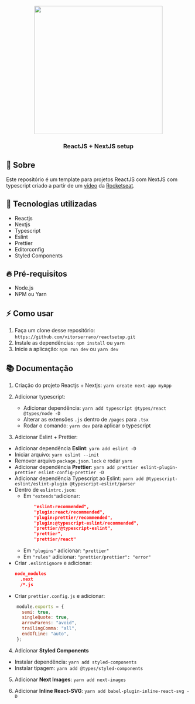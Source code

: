 <p align="center">
  <img src="https://user-images.githubusercontent.com/51726945/103447385-726daf00-4c69-11eb-859e-2a66c6d8d98c.png" width="350px" />
</p>

<h3 align="center">
  ReactJS + NextJS setup
</h3>

## :bookmark: Sobre

Este repositório é um template para projetos ReactJS com NextJS com typescript criado a partir de um [vídeo](https://www.youtube.com/watch?v=1nVUfZg2dSA&t=244s) da [Rocketseat](rocketseat.com.br).

## :rocket: Tecnologias utilizadas

- Reactjs
- Nextjs
- Typescript
- Eslint
- Prettier
- Editorconfig
- Styled Components

## :fire: Pré-requisitos

- Node.js
- NPM ou Yarn

## :zap: Como usar

1. Faça um clone desse repositório: `https://github.com/vitorserrano/reactsetup.git`
2. Instale as dependências: `npm install` ou `yarn`
3. Inicie a aplicação: `npm run dev` ou `yarn dev`

## :books: Documentação

1. Criação do projeto Reactjs + Nextjs: `yarn create next-app myApp`

2. Adicionar typescript:
   - Adicionar dependência: `yarn add typescript @types/react @types/node -D`
   - Alterar as extensões `.js` dentro de `/pages` para `.tsx`
   - Rodar o comando: `yarn dev` para aplicar o typescript

3. Adicionar Eslint + Prettier:
- Adicionar dependência **Eslint**: `yarn add eslint -D`
- Iniciar arquivo: `yarn eslint --init`
- Remover arquivo `package.json.lock` e rodar `yarn`
- Adicionar dependência **Prettier**: `yarn add prettier eslint-plugin-prettier eslint-config-prettier -D`
- Adicionar dependência Typescript ao Eslint: `yarn add @typescript-eslint/eslint-plugin @typescript-eslint/parser`
- Dentro de `eslintrc.json`:
  - Em `"extends"`adicionar:
    ```json
        "eslint:recommended",
        "plugin:react/recommended",
        "plugin:prettier/recommended",
        "plugin:@typescript-eslint/recommended",
        "prettier/@typescript-eslint",
        "prettier",
        "prettier/react"
    ```
  - Em `"plugins"` adicionar: `"prettier"`
  - Em `"rules"` adicionar: `"prettier/prettier": "error"`
- Criar `.eslintignore` e adicionar:
  ```json
  node_modules
	.next
	/*.js
  ```
 - Criar `prettier.config.js` e adicionar:
  ```javascript
      module.exports = {
        semi: true,
        singleQuote: true,
        arrowParens: "avoid",
        trailingComma: "all",
        endOfLine: "auto",
      };
  ```
4. Adicionar **Styled Components**
  - Instalar dependência: `yarn add styled-components`
  - Instalar tipagem: `yarn add @types/styled-components`

5. Adicionar **Next Images**: `yarn add next-images`

6. Adicionar **Inline React-SVG**: `yarn add babel-plugin-inline-react-svg -D`

